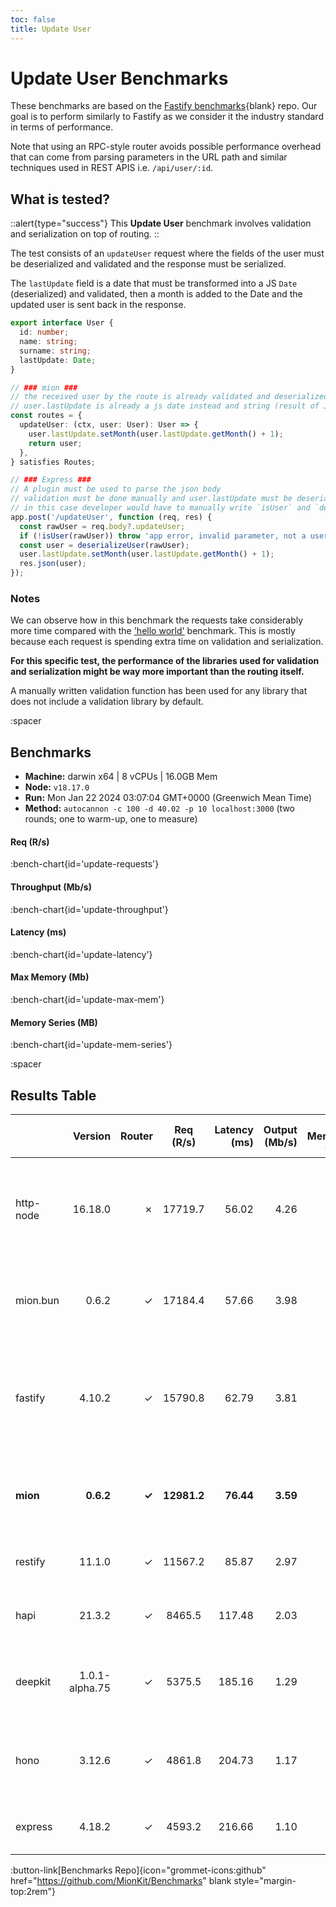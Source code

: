 ```yaml
---
toc: false
title: Update User
---
```


# Update User Benchmarks

These benchmarks are based on the [Fastify benchmarks](https://github.com/fastify/benchmarks){blank} repo. Our goal is to perform similarly to Fastify as we consider it the industry standard in terms of performance.

Note that using an RPC-style router avoids possible performance overhead that can come from parsing parameters in the URL path and similar techniques used in REST APIS i.e. `/api/user/:id`.

## What is tested?

::alert{type="success"}
This **Update User** benchmark involves validation and serialization on top of routing.
::

The test consists of an `updateUser` request where the fields of the user must be deserialized and validated and the response must be serialized.

The `lastUpdate` field is a date that must be transformed into a JS `Date` (deserialized) and validated, then a month is added to the Date and the updated user is sent back in the response.

```ts
export interface User {
  id: number;
  name: string;
  surname: string;
  lastUpdate: Date;
}

// ### mion ###
// the received user by the route is already validated and deserialized
// user.lastUpdate is already a js date instead and string (result of JSON.parse)
const routes = {
  updateUser: (ctx, user: User): User => {
    user.lastUpdate.setMonth(user.lastUpdate.getMonth() + 1);
    return user;
  },
} satisfies Routes;

// ### Express ###
// A plugin must be used to parse the json body
// validation must be done manually and user.lastUpdate must be deserialized manually into a date
// in this case developer would have to manually write `isUser` and `deserializeUser` functions. (check src code fo those functions)
app.post('/updateUser', function (req, res) {
  const rawUser = req.body?.updateUser;
  if (!isUser(rawUser)) throw 'app error, invalid parameter, not a user';
  const user = deserializeUser(rawUser);
  user.lastUpdate.setMonth(user.lastUpdate.getMonth() + 1);
  res.json(user);
});
```

### Notes

We can observe how in this benchmark the requests take considerably more time compared with the ['hello world'](1.hello-world.md) benchmark. This is mostly because each request is spending extra time on validation and serialization.

**For this specific test, the performance of the libraries used for validation and serialization might be way more important than the routing itself.**

A manually written validation function has been used for any library that does not include a validation library by default.

:spacer

## Benchmarks

* __Machine:__ darwin x64 | 8 vCPUs | 16.0GB Mem
* __Node:__ `v18.17.0`
* __Run:__ Mon Jan 22 2024 03:07:04 GMT+0000 (Greenwich Mean Time)
* __Method:__ `autocannon -c 100 -d 40.02 -p 10 localhost:3000` (two rounds; one to warm-up, one to measure)

#### Req (R/s) 

:bench-chart{id='update-requests'}

#### Throughput (Mb/s) 

:bench-chart{id='update-throughput'}

#### Latency (ms) 

:bench-chart{id='update-latency'}

#### Max Memory (Mb) 

:bench-chart{id='update-max-mem'}

#### Memory Series (MB) 

:bench-chart{id='update-mem-series'}


:spacer

## Results Table


|           | Version        | Router | Req (R/s)   | Latency (ms) | Output (Mb/s) | Max Memory (Mb) | Max Cpu (%) | Validation | Description                                                                                 |
| :--       | --:            | --:    | :-:         | --:          | --:           | --:             | --:         | :-:        | :--                                                                                         |
| http-node | 16.18.0        | ✗      | 17719.7     | 56.02        | 4.26          | 84              | 116         | ✗          | bare node http server, should be the theoretical upper limit in node.js performance         |
| mion.bun  | 0.6.2          | ✓      | 17184.4     | 57.66        | 3.98          | 110             | 106         | ✓          | mion using bun, automatic validation and serialization                                      |
| fastify   | 4.10.2         | ✓      | 15790.8     | 62.79        | 3.81          | 96              | 117         | -          | Validation using schemas and ajv. schemas are generated manually or using third party tools |
| **mion**  | **0.6.2**      | **✓**  | **12981.2** | **76.44**    | **3.59**      | **107**         | **146**     | **✓**      | **Automatic validation and serialization out of the box**                                   |
| restify   | 11.1.0         | ✓      | 11567.2     | 85.87        | 2.97          | 110             | 120         | ✗          | manual validation or third party tools                                                      |
| hapi      | 21.3.2         | ✓      | 8465.5      | 117.48       | 2.03          | 121             | 130         | ✗          | validation using joi or third party tools                                                   |
| deepkit   | 1.0.1-alpha.75 | ✓      | 5375.5      | 185.16       | 1.29          | 301             | 154         | ✓          | Automatic validation and serialization out of the box                                       |
| hono      | 3.12.6         | ✓      | 4861.8      | 204.73       | 1.17          | 137             | 132         | ✗          | hono node server, manual validation or third party tools                                    |
| express   | 4.18.2         | ✓      | 4593.2      | 216.66       | 1.10          | 120             | 125         | ✗          | manual validation or third party tools                                                      |

:button-link[Benchmarks Repo]{icon="grommet-icons:github" href="https://github.com/MionKit/Benchmarks" blank style="margin-top:2rem"}
